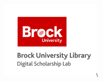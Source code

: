 ![DSL Logo][dsllogo]\

















<!--- Please use reference style images so that it is easier to update pictures later --->
[dsllogo]: dsl_logo.png
